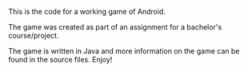 This is the code for a working game of Android.

The game was created as part of an assignment for a bachelor's course/project.

The game is written in Java and more information on the game can be found in the source files. Enjoy!
